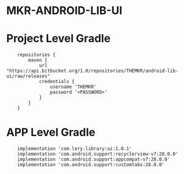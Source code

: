 # MKR-ANDROID-LIB-UI

#	Project Level Gradle
		repositories {
			maven {
				url "https://api.bitbucket.org/1.0/repositories/THEMKR/android-lib-ui/raw/releases"
				credentials {
					username 'THEMKR'
					password '<PASSWORD>'
				}
			}
		}

#	APP Level Gradle
		implementation 'com.lory.library:ui:1.0.1'
		implementation 'com.android.support:recyclerview-v7:28.0.0'
        implementation 'com.android.support:appcompat-v7:28.0.0'
        implementation 'com.android.support:customtabs:28.0.0'